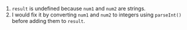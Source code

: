 1. `result` is undefined because `num1` and `num2` are strings.
2. I would fix it by converting `num1` and `num2` to integers using `parseInt()` before adding them to `result`.